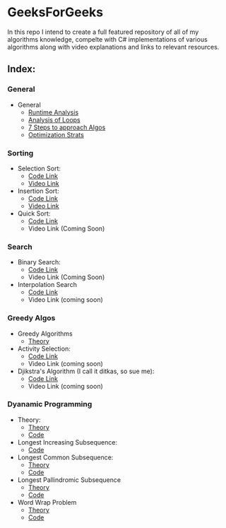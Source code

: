 # GeeksForGeeks
In this repo I intend to create a full featured repository of all of my algorithms knowledge, compelte with C# implementations
of various algorithms along with video explanations and links to relevant resources.

## Index:

### General

* General
  * [Runtime Analysis](https://github.com/SHEFFcode/GeeksForGeeks/blob/master/GeeksForGeeks/Theory/RuntimeAnalysis.txt)
  * [Analysis of Loops]()
  * [7 Steps to approach Algos](https://github.com/SHEFFcode/GeeksForGeeks/blob/master/GeeksForGeeks/Theory/7%20Steps.txt)
  * [Optimization Strats](https://github.com/SHEFFcode/GeeksForGeeks/blob/master/GeeksForGeeks/Theory/Algorithm%20Strategies.txt)

### Sorting
* Selection Sort:
  * [Code Link](https://github.com/SHEFFcode/GeeksForGeeks/blob/master/GeeksForGeeks/SelectionSort.cs)
  * [Video Link](https://youtu.be/qkEWDCjc8DU)
* Insertion Sort:
  * [Code Link](https://github.com/SHEFFcode/GeeksForGeeks/blob/master/GeeksForGeeks/InsertionSort.cs)
  * [Video Link](https://youtu.be/Nbb4aNBTIBc)
* Quick Sort:
  * [Code Link](https://github.com/SHEFFcode/GeeksForGeeks/blob/master/GeeksForGeeks/Quicksort.cs)
  * Video Link (Coming Soon)

### Search
* Binary Search:
  * [Code Link](https://github.com/SHEFFcode/GeeksForGeeks/blob/master/GeeksForGeeks/BinarySearch.cs)
  * Video Link (Coming Soon)
* Interpolation Search
  * [Code Link](https://github.com/SHEFFcode/GeeksForGeeks/blob/master/GeeksForGeeks/Search/InterpolationSearch.cs)
  * Video Link (coming soon)

### Greedy Algos
* Greedy Algorithms
  * [Theory](https://github.com/SHEFFcode/GeeksForGeeks/blob/master/GeeksForGeeks/Theory/Greedy%20Algorithms.txt)
* Activity Selection:
  * [Code Link](https://github.com/SHEFFcode/GeeksForGeeks/blob/master/GeeksForGeeks/Greedy/ActivitySelection.cs)
  * Video Link (coming soon)
* Djikstra's Algorithm (I call it ditkas, so sue me):
  * [Code Link](https://github.com/SHEFFcode/GeeksForGeeks/blob/master/GeeksForGeeks/Greedy/DitkasAlgo.cs)
  * Video Link (coming soon)

### Dyanamic Programming
* Theory:
  * [Theory](https://github.com/SHEFFcode/GeeksForGeeks/blob/master/GeeksForGeeks/Theory/Dynamic%20Programming.md)
  * [Code](https://github.com/SHEFFcode/GeeksForGeeks/blob/master/GeeksForGeeks/Dynamic%20Programming/Memoization.cs)
* Longest Increasing Subsequence:
  * [Code](https://github.com/SHEFFcode/GeeksForGeeks/blob/master/GeeksForGeeks/Dynamic%20Programming/LIS.cs)
* Longest Common Subsequence:
  * [Theory](https://github.com/SHEFFcode/GeeksForGeeks/blob/master/GeeksForGeeks/Theory/LCS.md)
  * [Code](https://github.com/SHEFFcode/GeeksForGeeks/blob/master/GeeksForGeeks/Dynamic%20Programming/LCS.cs)
* Longest Pallindromic Subsequence
  * [Theory](https://github.com/SHEFFcode/GeeksForGeeks/blob/master/GeeksForGeeks/Theory/LPS.md)
  * [Code](https://github.com/SHEFFcode/GeeksForGeeks/blob/master/GeeksForGeeks/Dynamic%20Programming/LPS.cs)
* Word Wrap Problem
  * [Theory]()
  * [Code]()
